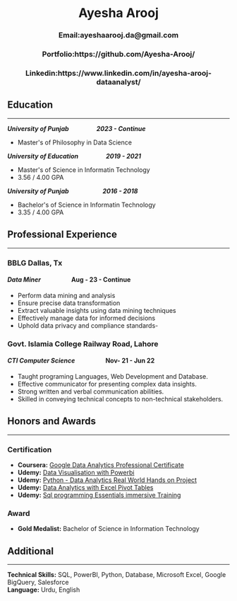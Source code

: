 <H1 style="text-align: center;">Ayesha Arooj</H1>

<H3 style="text-align: center;">Email:ayeshaarooj.da@gmail.com</H3>

<H3 style="text-align: center;">Portfolio:<a>https://github.com/Ayesha-Arooj/</a></H3>

<H3 style="text-align: center;">Linkedin:<a>https://www.linkedin.com/in/ayesha-arooj-dataanalyst/</a></H3>

## Education
-------------------------------------------------------------------------------------------------------------------------------

<h4 style="font-style: italic; flex: 1;text-align: left; margin: 0;">University of Punjab &emsp;&emsp;&emsp;&emsp; 2023 - Continue</h4>

- Master's of Philosophy in Data Science

<h4 style="font-style: italic; flex: 1;text-align: left; margin: 0;">University of Education &emsp;&emsp;&emsp;&emsp; 2019 - 2021</h4>

- Master's of Science in Informatin Technology
- 3.56 / 4.00 GPA

<h4 style="font-style: italic; flex: 1;text-align: left; margin: 0;">University of Punjab &emsp;&emsp;&emsp;&emsp;&emsp; 2016 - 2018</h4>

- Bachelor's of Science in Informatin Technology
- 3.35 / 4.00 GPA

## Professional Experience
-------------------------------------

### BBLG Dallas, Tx

#### *Data Miner* &emsp; &emsp; &emsp;&emsp;  Aug - 23 - Continue

- Perform data mining and analysis
- Ensure precise data transformation
- Extract valuable insights using data mining techniques
- Effectively manage data for informed decisions
- Uphold data privacy and compliance standards- 

### Govt. Islamia College Railway Road, Lahore

#### *CTI Computer Science* &emsp; &emsp; &emsp;&emsp;  Nov- 21 - Jun 22

- Taught programing Languages, Web Development and Database. 
- Effective communicator for presenting complex data insights.
- Strong written and verbal communication abilities.
- Skilled in conveying technical concepts to non-technical stakeholders.

## Honors and Awards
______________________________________________________________________________________________________________________________

### Certification

- **Coursera:** [Google Data Analytics Professional Certificate](https://www.coursera.org/account/accomplishments/specialization/certificate/YLCYADKEN9BZ)
- **Udemy:** [Data Visualisation with Powerbi](https://www.udemy.com/certificate/UC-ec909a3c-0acb-4175-b2ae-6b69b16f3ce8/)
- **Udemy:** [Python - Data Analytics Real World Hands on Project](https://www.udemy.com/certificate/UC-5093f4a6-a383-4f8a-89c5-c8f09f6393de/)
- **Udemy:** [Data Analytics with Excel Pivot Tables](https://www.udemy.com/certificate/UC-d3319b58-71d0-43fc-96a8-d5d34371bac7/)
- **Udemy:** [Sql programming Essentials immersive Training](https://www.udemy.com/certificate/UC-681b7ac8-e3b7-47bc-b1a4-10cf7fcfa098/)


### Award

- **Gold Medalist:** Bachelor of Science in Information Technology

## Additional
------------------------------------------------------------------------------------------------------------------------------

**Technical Skills:** SQL, PowerBI, Python, Database, Microsoft Excel, Google BigQuery, Salesforce\
**Language:** Urdu, English

